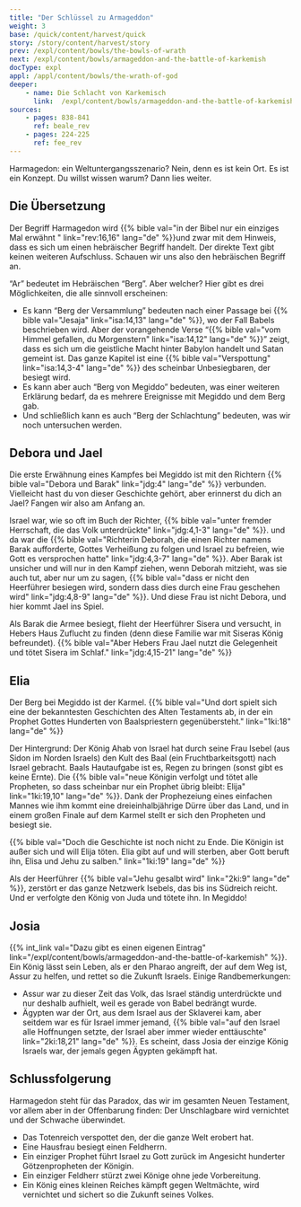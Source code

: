 ```yaml
---
title: "Der Schlüssel zu Armageddon"
weight: 3
base: /quick/content/harvest/quick
story: /story/content/harvest/story
prev: /expl/content/bowls/the-bowls-of-wrath
next: /expl/content/bowls/armageddon-and-the-battle-of-karkemish
docType: expl
appl: /appl/content/bowls/the-wrath-of-god
deeper:
    - name: Die Schlacht von Karkemisch
      link:  /expl/content/bowls/armageddon-and-the-battle-of-karkemish
sources: 
    - pages: 838-841
      ref: beale_rev
    - pages: 224-225
      ref: fee_rev
---
```


Harmagedon: ein Weltuntergangsszenario? Nein, denn es ist kein Ort. Es ist ein Konzept. Du willst wissen warum? Dann lies weiter.

## Die Übersetzung

<a name="8763"></a>
Der Begriff Harmagedon wird {{% bible val="in der Bibel nur ein einziges Mal erwähnt " link="rev:16,16" lang="de" %}}und zwar mit dem Hinweis, dass es sich um einen hebräischer Begriff handelt. Der direkte Text gibt keinen weiteren Aufschluss. Schauen wir uns also den hebräischen Begriff an.

“Ar” bedeutet im Hebräischen “Berg”. Aber welcher? Hier gibt es drei Möglichkeiten, die alle sinnvoll erscheinen:

- Es kann “Berg der Versammlung” bedeuten nach einer Passage bei {{% bible val="Jesaja" link="isa:14,13" lang="de" %}}, wo der Fall Babels beschrieben wird. Aber der vorangehende Verse “{{% bible val="vom Himmel gefallen, du Morgenstern" link="isa:14,12" lang="de" %}}” zeigt, dass es sich um die geistliche Macht hinter Babylon handelt und Satan gemeint ist. Das ganze Kapitel ist eine {{% bible val="Verspottung" link="isa:14,3-4" lang="de" %}} des scheinbar Unbesiegbaren, der besiegt wird.
- Es kann aber auch “Berg von Megiddo” bedeuten, was einer weiteren Erklärung bedarf, da es mehrere Ereignisse mit Megiddo und dem Berg gab.
- Und schließlich kann es auch “Berg der Schlachtung” bedeuten, was wir noch untersuchen werden.

## Debora und Jael

<a name="adae"></a>
Die erste Erwähnung eines Kampfes bei Megiddo ist mit den Richtern {{% bible val="Debora und Barak" link="jdg:4" lang="de" %}} verbunden. Vielleicht hast du von dieser Geschichte gehört, aber erinnerst du dich an Jael? Fangen wir also am Anfang an.

Israel war, wie so oft im Buch der Richter, {{% bible val="unter fremder Herrschaft, die das Volk unterdrückte" link="jdg:4,1-3" lang="de" %}}. und da war die {{% bible val="Richterin Deborah, die einen Richter namens Barak aufforderte, Gottes Verheißung zu folgen und Israel zu befreien, wie Gott es versprochen hatte" link="jdg:4,3-7" lang="de" %}}. Aber Barak ist unsicher und will nur in den Kampf ziehen, wenn Deborah mitzieht, was sie auch tut, aber nur um zu sagen, {{% bible val="dass er nicht den Heerführer besiegen wird, sondern dass dies durch eine Frau geschehen wird" link="jdg:4,8-9" lang="de" %}}. Und diese Frau ist nicht Debora, und hier kommt Jael ins Spiel.

Als Barak die Armee besiegt, flieht der Heerführer Sisera und versucht, in Hebers Haus Zuflucht zu finden (denn diese Familie war mit Siseras König befreundet). {{% bible val="Aber Hebers Frau Jael nutzt die Gelegenheit und tötet Sisera im Schlaf." link="jdg:4,15-21" lang="de" %}}

## Elia

<a name="5f7a"></a>
Der Berg bei Megiddo ist der Karmel. {{% bible val="Und dort spielt sich eine der bekanntesten Geschichten des Alten Testaments ab, in der ein Prophet Gottes Hunderten von Baalspriestern gegenübersteht." link="1ki:18" lang="de" %}}

Der Hintergrund: Der König Ahab von Israel hat durch seine Frau Isebel (aus Sidon im Norden Israels) den Kult des Baal (ein Fruchtbarkeitsgott) nach Israel gebracht. Baals Hautaufgabe ist es, Regen zu bringen (sonst gibt es keine Ernte). Die {{% bible val="neue Königin verfolgt und tötet alle Propheten, so dass scheinbar nur ein Prophet übrig bleibt: Elija" link="1ki:19,10" lang="de" %}}. Dank der Prophezeiung eines einfachen Mannes wie ihm kommt eine dreieinhalbjährige Dürre über das Land, und in einem großen Finale auf dem Karmel stellt er sich den Propheten und besiegt sie.

{{% bible val="Doch die Geschichte ist noch nicht zu Ende. Die Königin ist außer sich und will Elija töten. Elia gibt auf und will sterben, aber Gott beruft ihn, Elisa und Jehu zu salben." link="1ki:19" lang="de" %}}

Als der Heerführer {{% bible val="Jehu gesalbt wird" link="2ki:9" lang="de" %}}, zerstört er das ganze Netzwerk Isebels, das bis ins Südreich reicht. Und er verfolgte den König von Juda und tötete ihn. In Megiddo!

## Josia

<a name="2a48"></a>
{{% int_link val="Dazu gibt es einen eigenen Eintrag" link="/expl/content/bowls/armageddon-and-the-battle-of-karkemish" %}}. Ein König lässt sein Leben, als er den Pharao angreift, der auf dem Weg ist, Assur zu helfen, und rettet so die Zukunft Israels. Einige Randbemerkungen:

- Assur war zu dieser Zeit das Volk, das Israel ständig unterdrückte und nur deshalb aufhielt, weil es gerade von Babel bedrängt wurde.
- Ägypten war der Ort, aus dem Israel aus der Sklaverei kam, aber seitdem war es für Israel immer jemand, {{% bible val="auf den Israel alle Hoffnungen setzte, der Israel aber immer wieder enttäuschte" link="2ki:18,21" lang="de" %}}. Es scheint, dass Josia der einzige König Israels war, der jemals gegen Ägypten gekämpft hat.

## Schlussfolgerung

<a name="6c2d"></a>
Harmagedon steht für das Paradox, das wir im gesamten Neuen Testament, vor allem aber in der Offenbarung finden: Der Unschlagbare wird vernichtet und der Schwache überwindet.

- Das Totenreich verspottet den, der die ganze Welt erobert hat.
- Eine Hausfrau besiegt einen Feldherrn.
- Ein einziger Prophet führt Israel zu Gott zurück im Angesicht hunderter Götzenpropheten der Königin.
- Ein einziger Feldherr stürzt zwei Könige ohne jede Vorbereitung.
- Ein König eines kleinen Reiches kämpft gegen Weltmächte, wird vernichtet und sichert so die Zukunft seines Volkes.
